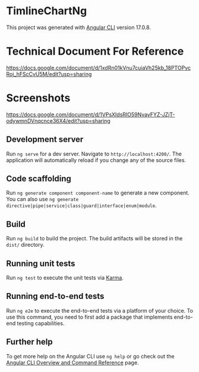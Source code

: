 # TimlineChartNg

This project was generated with [Angular CLI](https://github.com/angular/angular-cli) version 17.0.8.

# Technical Document For Reference

https://docs.google.com/document/d/1xdRn01kVnu7cuiaVh25kb_18PTOPvcRoj_hFScCvU5M/edit?usp=sharing

# Screenshots

https://docs.google.com/document/d/1VPsXIdsRIO59NvayFYZ-JZjT-odywmnDVnqcnce36X4/edit?usp=sharing

## Development server

Run `ng serve` for a dev server. Navigate to `http://localhost:4200/`. The application will automatically reload if you change any of the source files.

## Code scaffolding

Run `ng generate component component-name` to generate a new component. You can also use `ng generate directive|pipe|service|class|guard|interface|enum|module`.

## Build

Run `ng build` to build the project. The build artifacts will be stored in the `dist/` directory.

## Running unit tests

Run `ng test` to execute the unit tests via [Karma](https://karma-runner.github.io).

## Running end-to-end tests

Run `ng e2e` to execute the end-to-end tests via a platform of your choice. To use this command, you need to first add a package that implements end-to-end testing capabilities.

## Further help

To get more help on the Angular CLI use `ng help` or go check out the [Angular CLI Overview and Command Reference](https://angular.io/cli) page.
